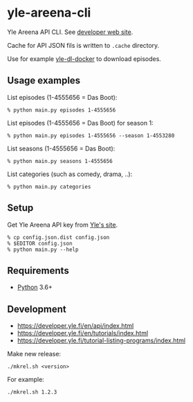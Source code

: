 # yle-areena-cli
Yle Areena API CLI. See [developer web site](https://developer.yle.fi/en/index.html).

Cache for API JSON fils is written to `.cache` directory. 

Use for example [yle-dl-docker](https://github.com/taskinen/yle-dl-docker) to download episodes.

## Usage examples

List episodes (1-4555656 = Das Boot):

    % python main.py episodes 1-4555656

List episodes (1-4555656 = Das Boot) for season 1:

    % python main.py episodes 1-4555656 --season 1-4553280

List seasons (1-4555656 = Das Boot):

    % python main.py seasons 1-4555656

List categories (such as comedy, drama, ..):

    % python main.py categories

## Setup

Get Yle Areena API key from [Yle's site](https://tunnus.yle.fi/#api-avaimet).

    % cp config.json.dist config.json
    % $EDITOR config.json
    % python main.py --help


## Requirements

* [Python](https://www.python.org/) 3.6+

## Development

* https://developer.yle.fi/en/api/index.html
* https://developer.yle.fi/en/tutorials/index.html
* https://developer.yle.fi/tutorial-listing-programs/index.html

Make new release:

    ./mkrel.sh <version>

For example:    

    ./mkrel.sh 1.2.3
